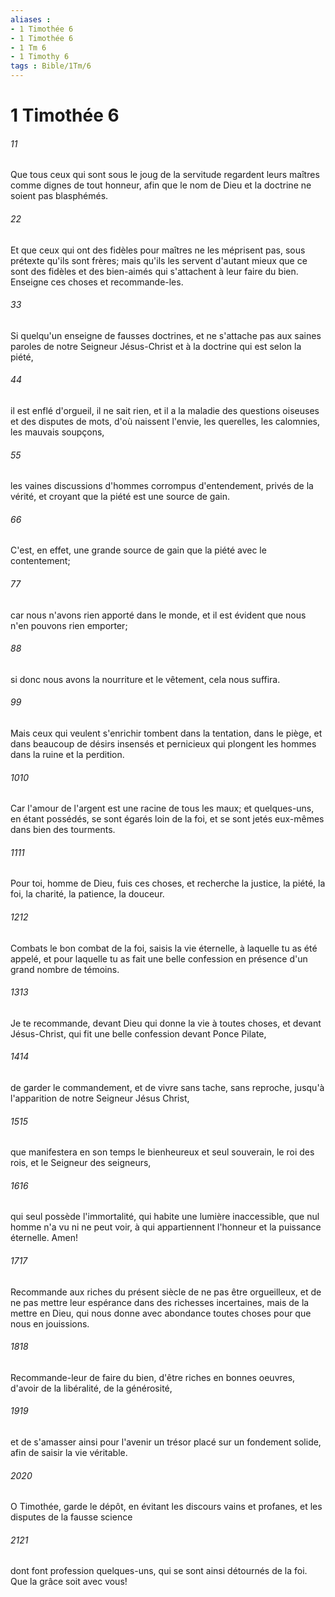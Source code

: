 ```yaml
---
aliases : 
- 1 Timothée 6
- 1 Timothée 6
- 1 Tm 6
- 1 Timothy 6
tags : Bible/1Tm/6
---
```


# 1 Timothée 6

###### 11
Que tous ceux qui sont sous le joug de la servitude regardent leurs maîtres comme dignes de tout honneur, afin que le nom de Dieu et la doctrine ne soient pas blasphémés.
###### 22
Et que ceux qui ont des fidèles pour maîtres ne les méprisent pas, sous prétexte qu'ils sont frères; mais qu'ils les servent d'autant mieux que ce sont des fidèles et des bien-aimés qui s'attachent à leur faire du bien. Enseigne ces choses et recommande-les.
###### 33
Si quelqu'un enseigne de fausses doctrines, et ne s'attache pas aux saines paroles de notre Seigneur Jésus-Christ et à la doctrine qui est selon la piété,
###### 44
il est enflé d'orgueil, il ne sait rien, et il a la maladie des questions oiseuses et des disputes de mots, d'où naissent l'envie, les querelles, les calomnies, les mauvais soupçons,
###### 55
les vaines discussions d'hommes corrompus d'entendement, privés de la vérité, et croyant que la piété est une source de gain.
###### 66
C'est, en effet, une grande source de gain que la piété avec le contentement;
###### 77
car nous n'avons rien apporté dans le monde, et il est évident que nous n'en pouvons rien emporter;
###### 88
si donc nous avons la nourriture et le vêtement, cela nous suffira.
###### 99
Mais ceux qui veulent s'enrichir tombent dans la tentation, dans le piège, et dans beaucoup de désirs insensés et pernicieux qui plongent les hommes dans la ruine et la perdition.
###### 1010
Car l'amour de l'argent est une racine de tous les maux; et quelques-uns, en étant possédés, se sont égarés loin de la foi, et se sont jetés eux-mêmes dans bien des tourments.
###### 1111
Pour toi, homme de Dieu, fuis ces choses, et recherche la justice, la piété, la foi, la charité, la patience, la douceur.
###### 1212
Combats le bon combat de la foi, saisis la vie éternelle, à laquelle tu as été appelé, et pour laquelle tu as fait une belle confession en présence d'un grand nombre de témoins.
###### 1313
Je te recommande, devant Dieu qui donne la vie à toutes choses, et devant Jésus-Christ, qui fit une belle confession devant Ponce Pilate,
###### 1414
de garder le commandement, et de vivre sans tache, sans reproche, jusqu'à l'apparition de notre Seigneur Jésus Christ,
###### 1515
que manifestera en son temps le bienheureux et seul souverain, le roi des rois, et le Seigneur des seigneurs,
###### 1616
qui seul possède l'immortalité, qui habite une lumière inaccessible, que nul homme n'a vu ni ne peut voir, à qui appartiennent l'honneur et la puissance éternelle. Amen!
###### 1717
Recommande aux riches du présent siècle de ne pas être orgueilleux, et de ne pas mettre leur espérance dans des richesses incertaines, mais de la mettre en Dieu, qui nous donne avec abondance toutes choses pour que nous en jouissions.
###### 1818
Recommande-leur de faire du bien, d'être riches en bonnes oeuvres, d'avoir de la libéralité, de la générosité,
###### 1919
et de s'amasser ainsi pour l'avenir un trésor placé sur un fondement solide, afin de saisir la vie véritable.
###### 2020
O Timothée, garde le dépôt, en évitant les discours vains et profanes, et les disputes de la fausse science
###### 2121
dont font profession quelques-uns, qui se sont ainsi détournés de la foi. Que la grâce soit avec vous!
